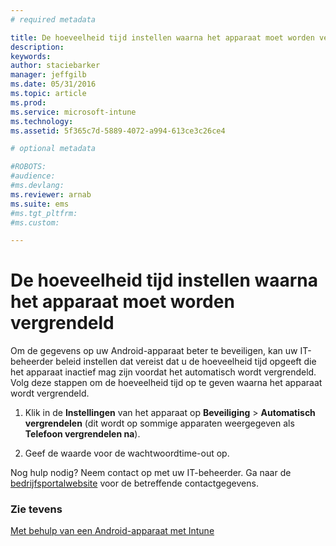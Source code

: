 ```yaml
---
# required metadata

title: De hoeveelheid tijd instellen waarna het apparaat moet worden vergrendeld | Microsoft Intune
description:
keywords:
author: staciebarker
manager: jeffgilb
ms.date: 05/31/2016
ms.topic: article
ms.prod:
ms.service: microsoft-intune
ms.technology:
ms.assetid: 5f365c7d-5889-4072-a994-613ce3c26ce4

# optional metadata

#ROBOTS:
#audience:
#ms.devlang:
ms.reviewer: arnab
ms.suite: ems
#ms.tgt_pltfrm:
#ms.custom:

---
```



# De hoeveelheid tijd instellen waarna het apparaat moet worden vergrendeld

Om de gegevens op uw Android-apparaat beter te beveiligen, kan uw IT-beheerder beleid instellen dat vereist dat u de hoeveelheid tijd opgeeft die het apparaat inactief mag zijn voordat het automatisch wordt vergrendeld. Volg deze stappen om de hoeveelheid tijd op te geven waarna het apparaat wordt vergrendeld.
 
1.  Klik in de **Instellingen** van het apparaat op **Beveiliging** &gt; **Automatisch vergrendelen** (dit wordt op sommige apparaten weergegeven als **Telefoon vergrendelen na**).

2.  Geef de waarde voor de wachtwoordtime-out op.

Nog hulp nodig? Neem contact op met uw IT-beheerder. Ga naar de [bedrijfsportalwebsite](http://portal.manage.microsoft.com) voor de betreffende contactgegevens.

### Zie tevens
[Met behulp van een Android-apparaat met Intune](using-your-android-device-with-intune.md)


<!--HONumber=Jun16_HO2-->


